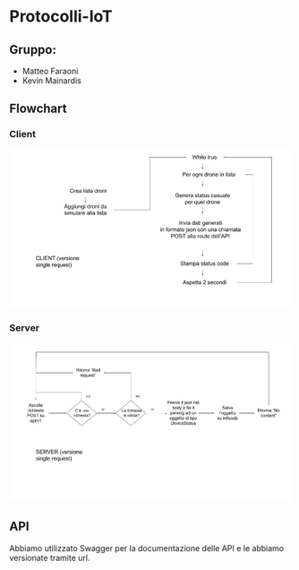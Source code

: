 # Protocolli-IoT
## Gruppo: 
- Matteo Faraoni
- Kevin Mainardis

## Flowchart
### Client
![Client Flowchart](./docs/flowchart_client.jpg "Client Flowchart")

### Server
![Server Flowchart](./docs/flowchart_server.jpg "Server Flowchart")

## API
Abbiamo utilizzato Swagger per la documentazione delle API e le abbiamo versionate tramite url.